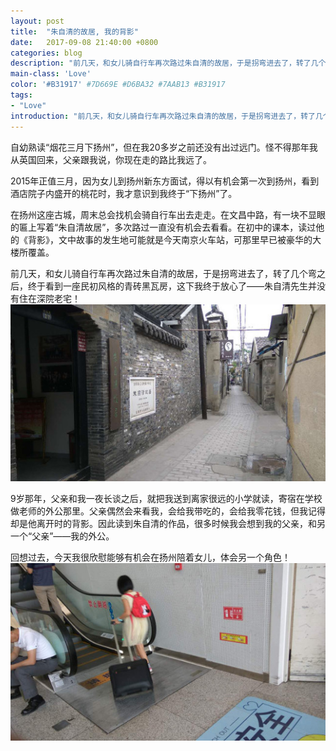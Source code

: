 ```yaml
---
layout: post
title:  "朱自清的故居, 我的背影"
date:   2017-09-08 21:40:00 +0800
categories: blog
description: "前几天，和女儿骑自行车再次路过朱自清的故居，于是拐弯进去了，转了几个弯之后，终于看到一座民初风格的青砖黑瓦房，这下我终于放心了——朱自清先生并没有住在深院老宅！"
main-class: 'Love'
color: '#B31917' #7D669E #D6BA32 #7AAB13 #B31917
tags:
- "Love"
introduction: "前几天，和女儿骑自行车再次路过朱自清的故居，于是拐弯进去了，转了几个弯之后，终于看到一座民初风格的青砖黑瓦房，这下我终于放心了——朱自清先生并没有住在深院老宅！"
---
```


自幼熟读“烟花三月下扬州”，但在我20多岁之前还没有出过远门。怪不得那年我从英国回来，父亲跟我说，你现在走的路比我远了。

2015年正值三月，因为女儿到扬州新东方面试，得以有机会第一次到扬州，看到酒店院子内盛开的桃花时，我才意识到我终于“下扬州”了。

在扬州这座古城，周末总会找机会骑自行车出去走走。在文昌中路，有一块不显眼的匾上写着“朱自清故居”，多次路过一直没有机会去看看。在初中的课本，读过他的《背影》，文中故事的发生地可能就是今天南京火车站，可那里早已被豪华的大楼所覆盖。

前几天，和女儿骑自行车再次路过朱自清的故居，于是拐弯进去了，转了几个弯之后，终于看到一座民初风格的青砖黑瓦房，这下我终于放心了——朱自清先生并没有住在深院老宅！
![](/media/zhuziqing.jpg)

9岁那年，父亲和我一夜长谈之后，就把我送到离家很远的小学就读，寄宿在学校做老师的外公那里。父亲偶然会来看我，会给我带吃的，会给我零花钱，但我记得却是他离开时的背影。因此读到朱自清的作品，很多时候我会想到我的父亲，和另一个“父亲”——我的外公。

回想过去，今天我很欣慰能够有机会在扬州陪着女儿，体会另一个角色！
![](/media/my_background.jpg)
